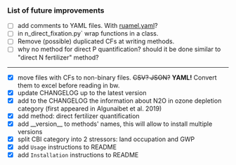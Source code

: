 ### List of future improvements

- [ ] add comments to YAML files. With [ruamel.yaml](https://yaml.readthedocs.io/en/latest/)?
- [ ] in n_direct_fixation.py` wrap functions in a class.
- [ ] Remove (possible) duplicated CFs at writing methods.
- [ ] why no method for direct P quantification? should it be done similar to "direct N fertilizer" method?
---
- [x] move files with CFs to non-binary files. ~~CSV? JSON?~~ **YAML!** Convert them to excel before reading in bw.
- [x] update CHANGELOG up to the latest version
- [x] add to the CHANGELOG the information about N2O in ozone depletion category (first appeared in Algunaibet et al. 2019)
- [x] add method: direct fertilizer quantification
- [x] add \_\_version__ to methods' names, this will allow to install multiple versions
- [x] split CBI category into 2 stressors: land occupation and GWP
- [x] add `Usage` instructions to README
- [x] add `Installation` instructions to README
